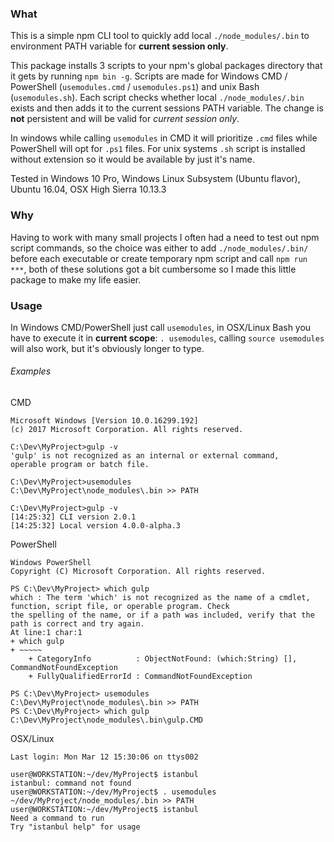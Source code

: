 ### What
This is a simple npm CLI tool to quickly add local `./node_modules/.bin` to environment PATH variable for **current session only**. 

This package installs 3 scripts to your npm's global packages directory that it gets by running `npm bin -g`. Scripts are made for Windows CMD / PowerShell (`usemodules.cmd` / `usemodules.ps1`) and unix Bash (`usemodules.sh`). Each script checks whether local `./node_modules/.bin` exists and then adds it to the current sessions PATH variable. The change is __not__ persistent and will be valid for _current session only_.

In windows while calling `usemodules` in CMD it will prioritize `.cmd` files while PowerShell will opt for `.ps1` files. For unix systems `.sh` script is installed without extension so it would be available by just it's name.

Tested in Windows 10 Pro, Windows Linux Subsystem (Ubuntu flavor), Ubuntu 16.04, OSX High Sierra 10.13.3

### Why
Having to work with many small projects I often had a need to test out npm script commands, so the choice was either to add `./node_modules/.bin/` before each executable or create temporary npm script and call `npm run ***`, both of these solutions got a bit cumbersome so I made this little package to make my life easier.

### Usage
In Windows CMD/PowerShell just call `usemodules`, in OSX/Linux Bash you have to execute it in __current scope__: `. usemodules`, calling `source usemodules` will also work, but it's obviously longer to type.

###### Examples

CMD
```
Microsoft Windows [Version 10.0.16299.192]
(c) 2017 Microsoft Corporation. All rights reserved.

C:\Dev\MyProject>gulp -v
'gulp' is not recognized as an internal or external command,
operable program or batch file.

C:\Dev\MyProject>usemodules
C:\Dev\MyProject\node_modules\.bin >> PATH

C:\Dev\MyProject>gulp -v
[14:25:32] CLI version 2.0.1
[14:25:32] Local version 4.0.0-alpha.3
```

PowerShell
```
Windows PowerShell
Copyright (C) Microsoft Corporation. All rights reserved.

PS C:\Dev\MyProject> which gulp
which : The term 'which' is not recognized as the name of a cmdlet, function, script file, or operable program. Check
the spelling of the name, or if a path was included, verify that the path is correct and try again.
At line:1 char:1
+ which gulp
+ ~~~~~
    + CategoryInfo          : ObjectNotFound: (which:String) [], CommandNotFoundException
    + FullyQualifiedErrorId : CommandNotFoundException

PS C:\Dev\MyProject> usemodules
C:\Dev\MyProject\node_modules\.bin >> PATH
PS C:\Dev\MyProject> which gulp
C:\Dev\MyProject\node_modules\.bin\gulp.CMD
```

OSX/Linux 
```
Last login: Mon Mar 12 15:30:06 on ttys002

user@WORKSTATION:~/dev/MyProject$ istanbul
istanbul: command not found
user@WORKSTATION:~/dev/MyProject$ . usemodules
~/dev/MyProject/node_modules/.bin >> PATH
user@WORKSTATION:~/dev/MyProject$ istanbul
Need a command to run
Try "istanbul help" for usage   
```